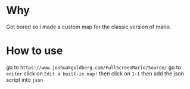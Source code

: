 # Why

Got bored so i made a custom map for the classic version of mario.

# How to use

go to ```https://www.joshuakgoldberg.com/FullScreenMario/Source/```
go to ```editer``` click on ```Edit a built-in map!``` then click on ```1-1``` then add the json script into ```json```

